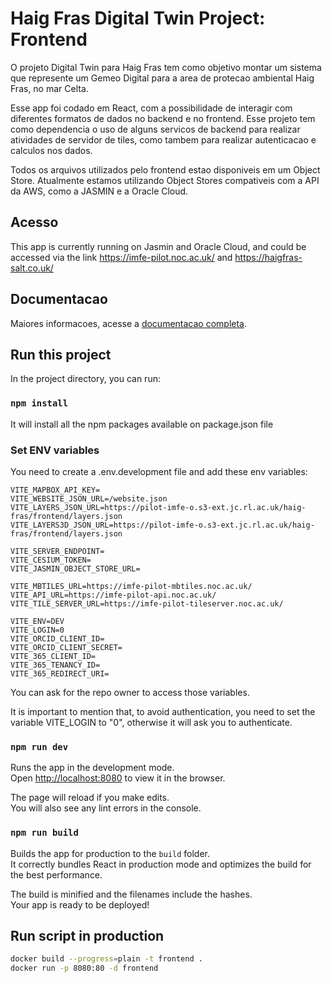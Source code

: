 # Haig Fras Digital Twin Project: Frontend

O projeto Digital Twin para Haig Fras tem como objetivo montar um sistema que represente um Gemeo Digital para a area de protecao ambiental
Haig Fras, no mar Celta.

Esse app foi codado em React, com a possibilidade de interagir com diferentes formatos de dados no backend e no frontend. Esse projeto tem como dependencia o uso de alguns servicos de backend para realizar atividades de servidor de tiles, como tambem para realizar autenticacao e calculos nos dados.

Todos os arquivos utilizados pelo frontend estao disponiveis em um Object Store. Atualmente estamos utilizando Object Stores compativeis com a API da AWS, como a JASMIN e a Oracle Cloud.

## Acesso

This app is currently running on Jasmin and Oracle Cloud, and could be accessed via the link https://imfe-pilot.noc.ac.uk/ and https://haigfras-salt.co.uk/

## Documentacao

Maiores informacoes, acesse a [documentacao completa](docs/main.md).

## Run this project

In the project directory, you can run:

### `npm install`

It will install all the npm packages available on package.json file

### Set ENV variables

You need to create a .env.development file and add these env variables:

```
VITE_MAPBOX_API_KEY=
VITE_WEBSITE_JSON_URL=/website.json
VITE_LAYERS_JSON_URL=https://pilot-imfe-o.s3-ext.jc.rl.ac.uk/haig-fras/frontend/layers.json
VITE_LAYERS3D_JSON_URL=https://pilot-imfe-o.s3-ext.jc.rl.ac.uk/haig-fras/frontend/layers.json

VITE_SERVER_ENDPOINT=
VITE_CESIUM_TOKEN=
VITE_JASMIN_OBJECT_STORE_URL=

VITE_MBTILES_URL=https://imfe-pilot-mbtiles.noc.ac.uk/
VITE_API_URL=https://imfe-pilot-api.noc.ac.uk/
VITE_TILE_SERVER_URL=https://imfe-pilot-tileserver.noc.ac.uk/

VITE_ENV=DEV
VITE_LOGIN=0
VITE_ORCID_CLIENT_ID=
VITE_ORCID_CLIENT_SECRET=
VITE_365_CLIENT_ID=
VITE_365_TENANCY_ID=
VITE_365_REDIRECT_URI=
```
You can ask for the repo owner to access those variables.

It is important to mention that, to avoid authentication, you need to set the variable VITE_LOGIN to "0", otherwise it will ask you to authenticate.

### `npm run dev`

Runs the app in the development mode.\
Open [http://localhost:8080](http://localhost:8080) to view it in the browser.

The page will reload if you make edits.\
You will also see any lint errors in the console.

### `npm run build`

Builds the app for production to the `build` folder.\
It correctly bundles React in production mode and optimizes the build for the best performance.

The build is minified and the filenames include the hashes.\
Your app is ready to be deployed!

## Run script in production

```bash
docker build --progress=plain -t frontend .
docker run -p 8080:80 -d frontend
```
